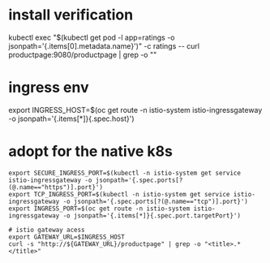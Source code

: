 # install verification 
 kubectl exec "$(kubectl get pod -l app=ratings -o jsonpath='{.items[0].metadata.name}')" -c ratings -- curl productpage:9080/productpage | grep -o "<title>.*</title>"

# ingress env
export INGRESS_HOST=$(oc get route -n istio-system istio-ingressgateway -o jsonpath='{.items[*]}{.spec.host}')

# adopt for the native k8s

```
export SECURE_INGRESS_PORT=$(kubectl -n istio-system get service istio-ingressgateway -o jsonpath='{.spec.ports[?(@.name=="https")].port}')
export TCP_INGRESS_PORT=$(kubectl -n istio-system get service istio-ingressgateway -o jsonpath='{.spec.ports[?(@.name=="tcp")].port}')
export INGRESS_PORT=$(oc get route -n istio-system istio-ingressgateway -o jsonpath='{.items[*]}{.spec.port.targetPort}')

# istio gateway acess
export GATEWAY_URL=$INGRESS_HOST
curl -s "http://${GATEWAY_URL}/productpage" | grep -o "<title>.*</title>"

```
